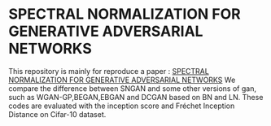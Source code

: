 # SPECTRAL NORMALIZATION FOR GENERATIVE ADVERSARIAL NETWORKS

This repository is mainly for reproduce a paper : [SPECTRAL NORMALIZATION FOR GENERATIVE ADVERSARIAL NETWORKS](https://arxiv.org/abs/1802.05957)
We compare the difference between SNGAN and some other versions of gan, such as WGAN-GP,BEGAN,EBGAN and DCGAN based on BN and LN.
These codes are evaluated with the inception score and Fréchet Inception Distance on Cifar-10 dataset.

